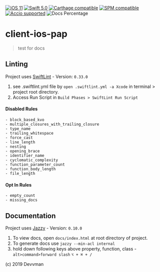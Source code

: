 [![iOS 11]][iOS] [![Swift 5.0]][Swift] [![Carthage compatible]][Carthage] [![SPM compatible]][SPM] [![Accio supported]][Accio] ![Docs Percentage]

# client-ios-pap
> test for docs


## Linting

Project uses [SwiftLint] - Version: `0.33.0`

1. see .swiftlint.yml file by  `open .swiftlint.yml -a Xcode` 
in terminal > project root directory.
2. Access Run Script in `Build Phases > SwiftLint Run Script`

#### Disabled Rules

	- block_based_kvo
	- multiple_closures_with_trailing_closure
	- type_name
	- trailing_whitespace
	- force_cast
	- line_length
	- nesting
	- opening_brace
	- identifier_name
	- cyclomatic_complexity
	- function_parameter_count
	- function_body_length
	- file_length

#### Opt In Rules

	- empty_count
	- missing_docs

## Documentation
Project uses [Jazzy] - Version: `0.10.0`

1. To view docs, open `docs/index.html` at root directory of project.
2. To generate docs use `jazzy --min-acl internal`
3. hold down following keys above property, function, class - `alt>command>forward slash` `⌥ + ⌘ + /`


(c) 2019 Devvman

<!--- External -->

[Docs Percentage]: https://github.com/devvman/client-ios-pap/tree/heroku-pages/badge.svg

[iOS 11]: https://img.shields.io/badge/iOS-11.0-orange.svg
[iOS]: https://developer.apple.com

[Swift 5.0]: https://img.shields.io/badge/Swift-5.0-orange.svg
[Swift]: https://swift.org

[Accio supported]: https://img.shields.io/badge/Accio-supported-0A7CF5.svg?style=flat
[Accio]: https://github.com/JamitLabs/Accio

[Carthage compatible]: https://img.shields.io/badge/Carthage-compatible-4BC51D.svg?style=flat
[Carthage]: https://github.com/Carthage/Carthage

[SPM compatible]: https://img.shields.io/badge/Swift%20Package%20Manager-compatible-brightgreen.svg
[SPM]: https://github.com/apple/swift-package-manager

[Jazzy]: https://github.com/realm/jazzy
[SwiftLint]: https://github.com/realm/SwiftLint
